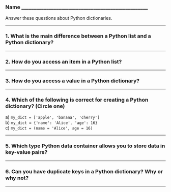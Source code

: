 ### Name ___________________________________________________

Answer these questions about Python dictionaries.

---

### **1. What is the main difference between a Python list and a Python dictionary?**


---

### **2. How do you access an item in a Python list?**


---

### **3. How do you access a value in a Python dictionary?**


---

### **4. Which of the following is correct for creating a Python dictionary?  (Circle one)**
   a) `my_dict = ['apple', 'banana', 'cherry']`  
   b) `my_dict = {'name': 'Alice', 'age': 16}`  
   c) `my_dict = (name = 'Alice', age = 16)`  


---

### **5. Which type Python data container allows you to store data in key-value pairs?**


---

### **6. Can you have duplicate keys in a Python dictionary? Why or why not?**

---
